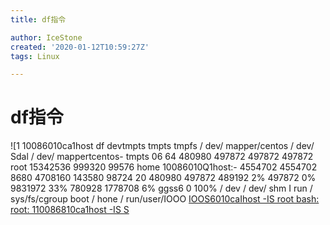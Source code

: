 ```yaml
---
title: df指令

author: IceStone
created: '2020-01-12T10:59:27Z'
tags: Linux

---
```


# df指令

![1 10086010ca1host df 
devtmpts 
tmpts 
tmpfs 
/ dev/ mapper/centos 
/ dev/ Sdal 
/ dev/ mappertcentos- 
tmpts 
06 64 
480980 
497872 
497872 
497872 
root 15342536 
999320 
99576 
home 
10086010Q1host:- 
4554702 4554702 
8680 
4708160 
143580 
98724 
20 
480980 
497872 
489192 
2% 
497872 
0% 
9831972 
33% 
780928 
1778708 
6% 
ggss6 
0 100% 
/ dev 
/ dev/ shm 
I run 
/ sys/fs/cgroup 
boot 
/ hone 
/ run/user/IOOO 
[ IOOS6010caIhost -IS root 
bash: root: 
110086810ca1host -IS S ](images/f97f528a-a9e4-4f6d-96a3-f5519723fcc2.png) 

